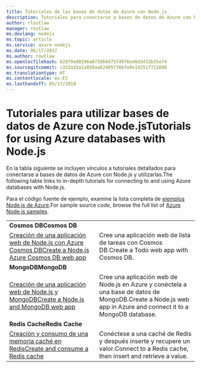 ```yaml
---
title: Tutoriales de las bases de datos de Azure con Node.js
description: Tutoriales para conectarse a bases de datos de Azure con Node.js y utilizarlas
author: rloutlaw
manager: routlaw
ms.devlang: nodejs
ms.topic: article
ms.service: azure-nodejs
ms.date: 06/17/2017
ms.author: routlaw
ms.openlocfilehash: 62879a90296a073db6475f4976ed6d3433b35ef4
ms.sourcegitcommit: c332a32a1a850aa62405776bfe0e14251f722888
ms.translationtype: HT
ms.contentlocale: es-ES
ms.lasthandoff: 05/17/2018
---
```

# <a name="tutorials-for-using-azure-databases-with-nodejs"></a><span data-ttu-id="8ee41-103">Tutoriales para utilizar bases de datos de Azure con Node.js</span><span class="sxs-lookup"><span data-stu-id="8ee41-103">Tutorials for using Azure databases with Node.js</span></span>

<span data-ttu-id="8ee41-104">En la tabla siguiente se incluyen vínculos a tutoriales detallados para conectarse a bases de datos de Azure con Node.js y utilizarlas.</span><span class="sxs-lookup"><span data-stu-id="8ee41-104">The following table links to in-depth tutorials for connecting to and using Azure databases with Node.js.</span></span> 

<span data-ttu-id="8ee41-105">Para el código fuente de ejemplo, examine la lista completa de [ejemplos Node.js de Azure](https://azure.microsoft.com/resources/samples/?term=nodejs).</span><span class="sxs-lookup"><span data-stu-id="8ee41-105">For sample source code, browse the full list of [Azure Node.js samples](https://azure.microsoft.com/resources/samples/?term=nodejs).</span></span>

| | |
|---|---|
| <span data-ttu-id="8ee41-106">**Cosmos DB**</span><span class="sxs-lookup"><span data-stu-id="8ee41-106">**Cosmos DB**</span></span> ||
| [<span data-ttu-id="8ee41-107">Creación de una aplicación web de Node.js con Azure Cosmos DB</span><span class="sxs-lookup"><span data-stu-id="8ee41-107">Create a Node.js Azure Cosmos DB web app</span></span>](http://docs.microsoft.com/azure/documentdb/documentdb-nodejs-application?toc=/azure/node/toc.json&bc=/azure/node/toc.json) | <span data-ttu-id="8ee41-108">Cree una aplicación web de lista de tareas con Cosmos DB.</span><span class="sxs-lookup"><span data-stu-id="8ee41-108">Create a Todo web app with Cosmos DB.</span></span>  |
| <span data-ttu-id="8ee41-109">**MongoDB**</span><span class="sxs-lookup"><span data-stu-id="8ee41-109">**MongoDB**</span></span> ||
| [<span data-ttu-id="8ee41-110">Creación de una aplicación web de Node.js y MongoDB</span><span class="sxs-lookup"><span data-stu-id="8ee41-110">Create a Node.js and MongoDB web app</span></span>](http://docs.microsoft.com/azure/app-service-web/app-service-web-tutorial-nodejs-mongodb-app?toc=/azure/node/toc.json&bc=/azure/node/toc.json) | <span data-ttu-id="8ee41-111">Cree una aplicación web de Node.js en Azure y conéctela a una base de datos de MongoDB.</span><span class="sxs-lookup"><span data-stu-id="8ee41-111">Create a Node.js web app in Azure and connect it to a MongoDB database.</span></span>  |
| <span data-ttu-id="8ee41-112">**Redis Cache**</span><span class="sxs-lookup"><span data-stu-id="8ee41-112">**Redis Cache**</span></span> | |
| [<span data-ttu-id="8ee41-113">Creación y consumo de una memoria caché en Redis</span><span class="sxs-lookup"><span data-stu-id="8ee41-113">Create and consume a Redis cache</span></span>](http://docs.microsoft.com/azure/redis-cache/cache-nodejs-get-started?toc=/azure/node/toc.json&bc=/azure/node/toc.json) | <span data-ttu-id="8ee41-114">Conéctese a una caché de Redis y después inserte y recupere un valor.</span><span class="sxs-lookup"><span data-stu-id="8ee41-114">Connect to a Redis cache, then insert and retrieve a value.</span></span>
